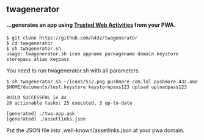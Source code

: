 ## twagenerator
#### ...generates an app using [Trusted Web Activities](https://developers.google.com/web/updates/2019/02/using-twa) from your PWA.


```
$ git clone https://github.com/h43z/twagenerator
$ cd twagenerator
$ sh twagenerator.sh     
usage: twagenerator.sh icon appname packagename domain keystore storepass alias keypass
```
You need to run twagenerator.sh with all parameters.
```
$ sh twagenerator.sh ~/icons/512.png pushmore com.lol pushmore.43z.one $HOME/documents/test.keystore keystorepass123 upload uploadpass123

BUILD SUCCESSFUL in 4s
28 actionable tasks: 25 executed, 3 up-to-date

[generated] ./twa-app.apk
[generated] ./assetlinks.json
```
Put the JSON file into .well-known/assetlinks.json at your pwa domain.
